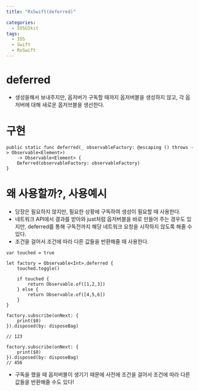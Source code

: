 ```yaml
---
title: "RxSwift(deferred)"

categories:
  - IOSUIkit
tags:
  - IOS
  - Swift
  - RxSwift
---
```


# deferred
 - 생성을해서 보내주지만, 옵저버가 구독할 때까지 옵저버블을 생성하지 않고, 각 옵저버에 대해 새로운 옵저브블을 생선한다.  

# 구현
~~~
public static func deferred(_ observableFactory: @escaping () throws -> Observable<Element>) 
    -> Observable<Element> {
    Deferred(observableFactory: observableFactory)
}
~~~

# 왜 사용할까?, 사용예시
- 당장은 필요하지 않지만, 필요한 상황에 구독하여 생성이 필요할 때 사용한다.
- 네트워크 API에서 결과를 받아와 just처럼 옵저버블을 바로 만들어 주는 경우도 있지만, deferred를 통해 구독전까지 해당 네트워크 요청을 시작하지 않도록 해줄 수 있다.  
- 조건을 걸어서 조건에 따라 다른 값들을 반환해줄 때 사용한다.  
~~~
var touched = true

let factory = Observable<Int>.deferred {
	touched.toggle()
    
    if touched {
        return Observable.of([1,2,3])
    } else {
        return Observable.of([4,5,6])
    }
}

factory.subscribe(onNext: {
    print($0)
}).disposed(by: disposeBag)

// 123

factory.subscribe(onNext: {
    print($0)
}).disposed(by: disposeBag)
// 456
~~~
- 구독을 했을 때 옵저버블이 생기기 때문에 사전에 조건을 걸어서 조건에 따라 다른 값들을 반환해줄 수도 있다!